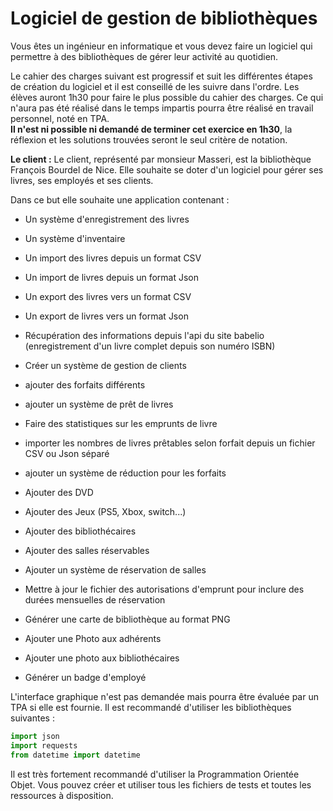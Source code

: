 # Logiciel de gestion de bibliothèques

Vous êtes un ingénieur en informatique et vous devez faire un logiciel qui permettre à des bibliothèques de gérer leur activité au quotidien.

Le cahier des charges suivant est progressif et suit les différentes étapes de création du logiciel et il est conseillé de les suivre dans l'ordre. Les élèves auront 1h30 pour faire le plus possible du cahier des charges. Ce qui n'aura pas été réalisé dans le temps impartis pourra être réalisé en travail personnel, noté en TPA.  
**Il n'est ni possible ni demandé de terminer cet exercice en 1h30**, la réflexion et les solutions trouvées seront le seul critère de notation.

__Le client :__
Le client, représenté par monsieur Masseri, est la bibliothèque François Bourdel de Nice. Elle souhaite se doter d'un logiciel pour gérer ses livres, ses employés et ses clients.

Dans ce but elle souhaite une application contenant :
- Un système d'enregistrement des livres
- Un système d'inventaire
- Un import des livres depuis un format CSV
- Un import de livres depuis un format Json
- Un export des livres vers un format CSV
- Un export de livres vers un format Json
- Récupération des informations depuis l'api du site babelio (enregistrement d'un livre complet depuis son numéro ISBN)

- Créer un système de gestion de clients
- ajouter des forfaits différents
- ajouter un système de prêt de livres
- Faire des statistiques sur les emprunts de livre
- importer les nombres de livres prêtables selon forfait depuis un fichier CSV ou Json séparé
- ajouter un système de réduction pour les forfaits

- Ajouter des DVD
- Ajouter des Jeux (PS5, Xbox, switch...)

- Ajouter des bibliothécaires
- Ajouter des salles réservables
- Ajouter un système de réservation de salles
- Mettre à jour le fichier des autorisations d'emprunt pour inclure des durées mensuelles de réservation

- Générer une carte de bibliothèque au format PNG
- Ajouter une Photo aux adhérents
- Ajouter une photo aux bibliothécaires
- Générer un badge d'employé

L'interface graphique n'est pas demandée mais pourra être évaluée par un TPA si elle est fournie.
Il est recommandé d'utiliser les bibliothèques suivantes :
```python
import json
import requests
from datetime import datetime
```

Il est très fortement recommandé d'utiliser la Programmation Orientée Objet. Vous pouvez créer et utiliser tous les fichiers de tests et toutes les ressources à disposition.
